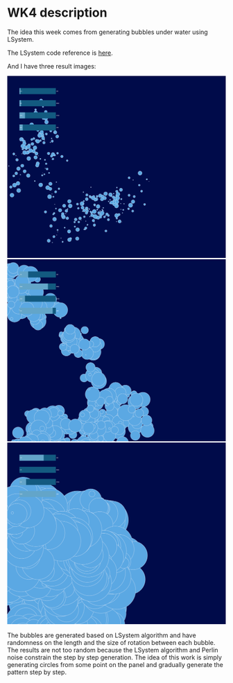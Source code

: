 #  WK4 description

The idea this week comes from generating bubbles under water using LSystem. 

The LSystem code reference is [here](https://processing.org/examples/pentigree.html).

And I have three result images:

![](https://github.com/CSVAD/Yaoyi/blob/master/projects/week4/res1.png)
![](https://github.com/CSVAD/Yaoyi/blob/master/projects/week4/res2.png)
![](https://github.com/CSVAD/Yaoyi/blob/master/projects/week4/res3.png)

The bubbles are generated based on LSystem algorithm and have randomness on the length and the size of rotation between each bubble. The results are not too random because the LSystem algorithm and Perlin noise constrain the step by step generation. The idea of this work is simply generating circles from some point on the panel and gradually generate the pattern step by step.
